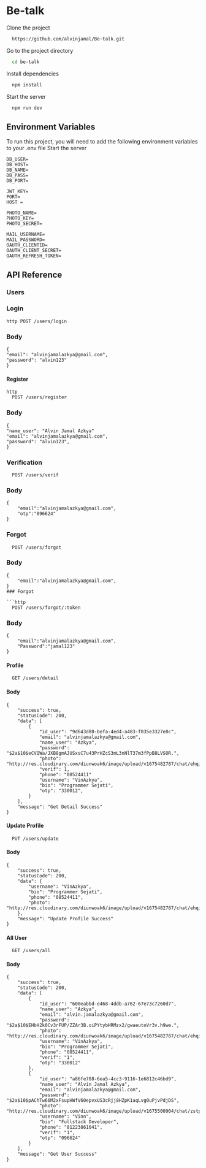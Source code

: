 # Be-talk

Clone the project

```bash
  https://github.com/alvinjamal/Be-talk.git
```

Go to the project directory

```bash
  cd be-talk
```

Install dependencies

```bash
  npm install
```

Start the server

```bash
  npm run dev
```

## Environment Variables

To run this project, you will need to add the following environment variables to your .env file
Start the server

```body
DB_USER=
DB_HOST=
DB_NAME=
DB_PASS=
DB_PORT=

JWT_KEY=
PORT=
HOST =

PHOTO_NAME=
PHOTO_KEY=
PHOTO_SECRET=

MAIL_USERNAME=
MAIL_PASSWORD=
OAUTH_CLIENTID=
OAUTH_CLIENT_SECRET=
OAUTH_REFRESH_TOKEN=
```

## API Reference

### Users

### Login

`http
  POST /users/login
`

### Body
```
{
"email": "alvinjamalazkya@gmail.com",
"password": "alvin123"
}
```

#### Register
```
http
  POST /users/register
```

### Body

```body
{
"name_user": "Alvin Jamal Azkya"
"email": "alvinjamalazkya@gmail.com",
"password": "alvin123",
}
```

### Verification

```http
  POST /users/verif
```

### Body

```body
{
    "email":"alvinjamalazkya@gmail.com",
    "otp":"096624"
}
```
### Forgot

```http
  POST /users/forgot
```

### Body

```body
{
    "email":"alvinjamalazkya@gmail.com",
}
### Forgot

```http
  POST /users/forgot/:token
```

### Body

```body
{
    "email":"alvinjamalazkya@gmail.com",
    "Password":"jamal123"
}
```

#### Profile

```http
  GET /users/detail
````

#### Body

```body
{
    "success": true,
    "statusCode": 200,
    "data": [
        {
            "id_user": "9d643d80-befa-4ed4-a483-f035e3327e0c",
            "email": "alvinjamalazkya@gmail.com",
            "name_user": "Azkya",
            "password": "$2a$10$eCVQWa/JXB8gmAJUSxsC7u43PrHZcS3mL3nNlT37m3fPpB8LVSOR.",
            "photo": "http://res.cloudinary.com/diunwoak6/image/upload/v1675482787/chat/ehqiogdnxyhkovhtbwdz.jpg",
            "verif": 1,
            "phone": "08524411"
            "username": "VinAzkya",
            "bio": "Programmer Sejati",
            "otp": "330012",
        }
    ],
    "message": "Get Detail Success"
}
```

#### Update Profile

```http
  PUT /users/update
```

#### Body

```body
{
    "success": true,
    "statusCode": 200,
    "data": {
        "username": "VinAzkya",
        "bio": "Programmer Sejati",
        "phone": "08524411",
        "photo": "http://res.cloudinary.com/diunwoak6/image/upload/v1675482787/chat/ehqiogdnxyhkovhtbwdz.jpg"
    },
    "message": "Update Profile Success"
}
```

#### All User

```http
  GET /users/all
```

#### Body

```body
{
    "success": true,
    "statusCode": 200,
    "data": [
        {
            "id_user": "600eabbd-e468-4ddb-a762-67e73c7260d7",
            "name_user": "Azkya",
            "email": "alvin.jamalazkya@gmail.com",
            "password": "$2a$10$EHbH2k0Cv3rFUP/ZZAr3B.oiPYtybHRMzx2/gwaeutoVr3v.h9we.",
            "photo": "http://res.cloudinary.com/diunwoak6/image/upload/v1675482787/chat/ehqiogdnxyhkovhtbwdz.jpg",
            "username": "VinAzkya",
            "bio": "Programmer Sejati",
            "phone": "08524411",
            "verif": "1",
            "otp": "330012"
        },
        {
            "id_user": "a86fe788-6ea5-4cc3-9116-1e6812c46bd9",
            "name_user": "Alvin Jamal Azkya",
            "email": "alvinjamalazkya@gmail.com",
            "password": "$2a$10$pAChTw66M2xFsupHWfV60epvxUS3cRjj8HZpK1aqLvg0uPjvPdjDS",
            "photo": "http://res.cloudinary.com/diunwoak6/image/upload/v1675500904/chat/zstpxts5pecsbigysevx.jpg",
            "username": "Vinn",
            "bio": "Fullstack Developer",
            "phone": "81223861041",
            "verif": "1",
            "otp": "096624"
        }
    ],
    "message": "Get User Success"
}
```
